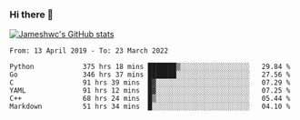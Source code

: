 ### Hi there 👋

[![Jameshwc's GitHub stats](https://github-readme-stats.vercel.app/api?username=jameshwc)](https://github.com/anuraghazra/github-readme-stats)

<!--START_SECTION:waka-->

```text
From: 13 April 2019 - To: 23 March 2022

Python            375 hrs 18 mins ███████▒░░░░░░░░░░░░░░░░░   29.84 %
Go                346 hrs 37 mins ███████░░░░░░░░░░░░░░░░░░   27.56 %
C                 91 hrs 39 mins  █▓░░░░░░░░░░░░░░░░░░░░░░░   07.29 %
YAML              91 hrs 12 mins  █▓░░░░░░░░░░░░░░░░░░░░░░░   07.25 %
C++               68 hrs 24 mins  █▒░░░░░░░░░░░░░░░░░░░░░░░   05.44 %
Markdown          51 hrs 34 mins  █░░░░░░░░░░░░░░░░░░░░░░░░   04.10 %
```

<!--END_SECTION:waka-->